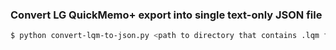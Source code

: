 ### Convert LG QuickMemo+ export into single text-only JSON file

```sh
$ python convert-lqm-to-json.py <path to directory that contains .lqm files>
```
